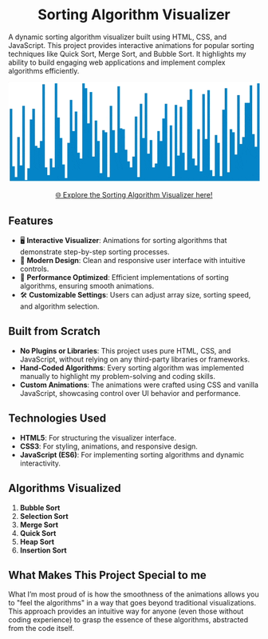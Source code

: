 <h1 align="center">Sorting Algorithm Visualizer</h1>

A dynamic sorting algorithm visualizer built using HTML, CSS, and JavaScript. This project provides interactive animations for popular sorting techniques like Quick Sort, Merge Sort, and Bubble Sort. It highlights my ability to build engaging web applications and implement complex algorithms efficiently.

<div align="center">
  <a href="https://harrisonhjk.com/HJK-SortVisualizer/" target="_blank">
    <img src="./assets/hjkQuickSort.gif" alt="Sorting Algorithm Visualizer Demo" />
  </a>
  <p>
    <a href="https://harrisonhjk.com/HJK-SortVisualizer/" target="_blank">
      🌐 Explore the Sorting Algorithm Visualizer here! 
    </a>
  </p>
</div>

## Features

- 🖥️ **Interactive Visualizer**: Animations for sorting algorithms that demonstrate step-by-step sorting processes.
- 🎨 **Modern Design**: Clean and responsive user interface with intuitive controls.
- 🚀 **Performance Optimized**: Efficient implementations of sorting algorithms, ensuring smooth animations.
- 🛠️ **Customizable Settings**: Users can adjust array size, sorting speed, and algorithm selection.

## Built from Scratch

- **No Plugins or Libraries**: This project uses pure HTML, CSS, and JavaScript, without relying on any third-party libraries or frameworks.
- **Hand-Coded Algorithms**: Every sorting algorithm was implemented manually to highlight my problem-solving and coding skills.
- **Custom Animations**: The animations were crafted using CSS and vanilla JavaScript, showcasing control over UI behavior and performance.

## Technologies Used

- **HTML5**: For structuring the visualizer interface.
- **CSS3**: For styling, animations, and responsive design.
- **JavaScript (ES6)**: For implementing sorting algorithms and dynamic interactivity.

## Algorithms Visualized

1. **Bubble Sort**
2. **Selection Sort**
3. **Merge Sort**
4. **Quick Sort**
5. **Heap Sort**
6. **Insertion Sort**

## What Makes This Project Special to me

What I’m most proud of is how the smoothness of the animations allows you to "feel the algorithms" in a way that goes beyond traditional visualizations. This approach provides an intuitive way for anyone (even those without coding experience) to grasp the essence of these algorithms, abstracted from the code itself.
